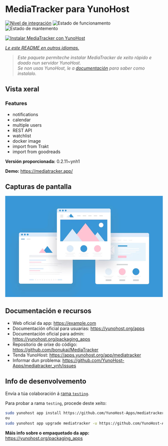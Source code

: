 <!--
NOTA: Este README foi creado automáticamente por <https://github.com/YunoHost/apps/tree/master/tools/readme_generator>
NON debe editarse manualmente.
-->

# MediaTracker para YunoHost

[![Nivel de integración](https://apps.yunohost.org/badge/integration/mediatracker)](https://ci-apps.yunohost.org/ci/apps/mediatracker/)
![Estado de funcionamento](https://apps.yunohost.org/badge/state/mediatracker)
![Estado de mantemento](https://apps.yunohost.org/badge/maintained/mediatracker)

[![Instalar MediaTracker con YunoHost](https://install-app.yunohost.org/install-with-yunohost.svg)](https://install-app.yunohost.org/?app=mediatracker)

*[Le este README en outros idiomas.](./ALL_README.md)*

> *Este paquete permíteche instalar MediaTracker de xeito rápido e doado nun servidor YunoHost.*  
> *Se non usas YunoHost, le a [documentación](https://yunohost.org/install) para saber como instalalo.*

## Vista xeral

### Features

- notifications
- calendar
- multiple users
- REST API
- watchlist
- docker image
- import from Trakt
- import from goodreads


**Versión proporcionada:** 0.2.11~ynh1

**Demo:** <https://mediatracker.app/>

## Capturas de pantalla

![Captura de pantalla de MediaTracker](./doc/screenshots/example.jpg)

## Documentación e recursos

- Web oficial da app: <https://example.com>
- Documentación oficial para usuarias: <https://yunohost.org/apps>
- Documentación oficial para admin: <https://yunohost.org/packaging_apps>
- Repositorio de orixe do código: <https://github.com/bonukai/MediaTracker>
- Tenda YunoHost: <https://apps.yunohost.org/app/mediatracker>
- Informar dun problema: <https://github.com/YunoHost-Apps/mediatracker_ynh/issues>

## Info de desenvolvemento

Envía a túa colaboración á [rama `testing`](https://github.com/YunoHost-Apps/mediatracker_ynh/tree/testing).

Para probar a rama `testing`, procede deste xeito:

```bash
sudo yunohost app install https://github.com/YunoHost-Apps/mediatracker_ynh/tree/testing --debug
ou
sudo yunohost app upgrade mediatracker -u https://github.com/YunoHost-Apps/mediatracker_ynh/tree/testing --debug
```

**Máis info sobre o empaquetado da app:** <https://yunohost.org/packaging_apps>
